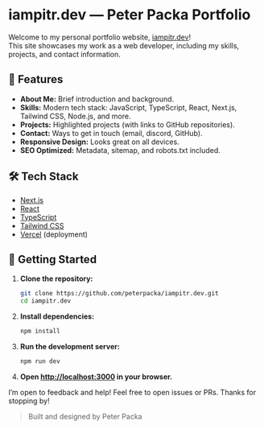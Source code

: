 # iampitr.dev — Peter Packa Portfolio

Welcome to my personal portfolio website, [iampitr.dev](https://iampitr.dev)!  
This site showcases my work as a web developer, including my skills, projects, and contact information.


## 🚀 Features

- **About Me:** Brief introduction and background.
- **Skills:** Modern tech stack: JavaScript, TypeScript, React, Next.js, Tailwind CSS, Node.js, and more.
- **Projects:** Highlighted projects (with links to GitHub repositories).
- **Contact:** Ways to get in touch (email, discord, GitHub).
- **Responsive Design:** Looks great on all devices.
- **SEO Optimized:** Metadata, sitemap, and robots.txt included.


## 🛠️ Tech Stack

- [Next.js](https://nextjs.org/)
- [React](https://react.dev/)
- [TypeScript](https://www.typescriptlang.org/)
- [Tailwind CSS](https://tailwindcss.com/)
- [Vercel](https://vercel.com/) (deployment)


## 📂 Getting Started

1. **Clone the repository:**
   ```bash
   git clone https://github.com/peterpacka/iampitr.dev.git
   cd iampitr.dev
   ```

2. **Install dependencies:**
   ```bash
   npm install
   ```

3. **Run the development server:**
   ```bash
   npm run dev
   ```

4. **Open [http://localhost:3000](http://localhost:3000) in your browser.**

I’m open to feedback and help! Feel free to open issues or PRs. Thanks for stopping by!

> Built and designed by Peter Packa
